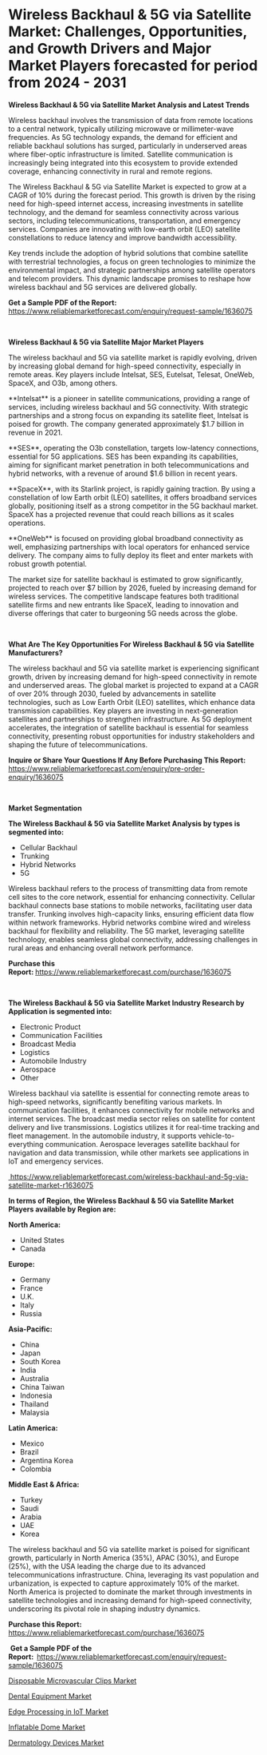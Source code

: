 <p><h1>Wireless Backhaul & 5G via Satellite Market: Challenges, Opportunities, and Growth Drivers and Major Market Players forecasted for period from 2024 - 2031</h1></p><p><strong>Wireless Backhaul & 5G via Satellite Market Analysis and Latest Trends</strong></p>
<p><p>Wireless backhaul involves the transmission of data from remote locations to a central network, typically utilizing microwave or millimeter-wave frequencies. As 5G technology expands, the demand for efficient and reliable backhaul solutions has surged, particularly in underserved areas where fiber-optic infrastructure is limited. Satellite communication is increasingly being integrated into this ecosystem to provide extended coverage, enhancing connectivity in rural and remote regions.</p><p>The Wireless Backhaul & 5G via Satellite Market is expected to grow at a CAGR of 10% during the forecast period. This growth is driven by the rising need for high-speed internet access, increasing investments in satellite technology, and the demand for seamless connectivity across various sectors, including telecommunications, transportation, and emergency services. Companies are innovating with low-earth orbit (LEO) satellite constellations to reduce latency and improve bandwidth accessibility.</p><p>Key trends include the adoption of hybrid solutions that combine satellite with terrestrial technologies, a focus on green technologies to minimize the environmental impact, and strategic partnerships among satellite operators and telecom providers. This dynamic landscape promises to reshape how wireless backhaul and 5G services are delivered globally.</p></p>
<p><strong>Get a Sample PDF of the Report:&nbsp;</strong> <a href="https://www.reliablemarketforecast.com/enquiry/request-sample/1636075">https://www.reliablemarketforecast.com/enquiry/request-sample/1636075</a></p>
<p>&nbsp;</p>
<p><strong>Wireless Backhaul & 5G via Satellite Major Market Players</strong></p>
<p><p>The wireless backhaul and 5G via satellite market is rapidly evolving, driven by increasing global demand for high-speed connectivity, especially in remote areas. Key players include Intelsat, SES, Eutelsat, Telesat, OneWeb, SpaceX, and O3b, among others.</p><p>**Intelsat** is a pioneer in satellite communications, providing a range of services, including wireless backhaul and 5G connectivity. With strategic partnerships and a strong focus on expanding its satellite fleet, Intelsat is poised for growth. The company generated approximately $1.7 billion in revenue in 2021.</p><p>**SES**, operating the O3b constellation, targets low-latency connections, essential for 5G applications. SES has been expanding its capabilities, aiming for significant market penetration in both telecommunications and hybrid networks, with a revenue of around $1.6 billion in recent years.</p><p>**SpaceX**, with its Starlink project, is rapidly gaining traction. By using a constellation of low Earth orbit (LEO) satellites, it offers broadband services globally, positioning itself as a strong competitor in the 5G backhaul market. SpaceX has a projected revenue that could reach billions as it scales operations.</p><p>**OneWeb** is focused on providing global broadband connectivity as well, emphasizing partnerships with local operators for enhanced service delivery. The company aims to fully deploy its fleet and enter markets with robust growth potential.</p><p>The market size for satellite backhaul is estimated to grow significantly, projected to reach over $7 billion by 2026, fueled by increasing demand for wireless services. The competitive landscape features both traditional satellite firms and new entrants like SpaceX, leading to innovation and diverse offerings that cater to burgeoning 5G needs across the globe.</p></p>
<p>&nbsp;</p>
<p><strong>What Are The Key Opportunities For Wireless Backhaul & 5G via Satellite Manufacturers?</strong></p>
<p><p>The wireless backhaul and 5G via satellite market is experiencing significant growth, driven by increasing demand for high-speed connectivity in remote and underserved areas. The global market is projected to expand at a CAGR of over 20% through 2030, fueled by advancements in satellite technologies, such as Low Earth Orbit (LEO) satellites, which enhance data transmission capabilities. Key players are investing in next-generation satellites and partnerships to strengthen infrastructure. As 5G deployment accelerates, the integration of satellite backhaul is essential for seamless connectivity, presenting robust opportunities for industry stakeholders and shaping the future of telecommunications.</p></p>
<p><strong>Inquire or Share Your Questions If Any Before Purchasing This Report:</strong> <a href="https://www.reliablemarketforecast.com/enquiry/pre-order-enquiry/1636075">https://www.reliablemarketforecast.com/enquiry/pre-order-enquiry/1636075</a></p>
<p>&nbsp;</p>
<p><strong>Market Segmentation</strong></p>
<p><strong>The Wireless Backhaul & 5G via Satellite Market Analysis by types is segmented into:</strong></p>
<p><ul><li>Cellular Backhaul</li><li>Trunking</li><li>Hybrid Networks</li><li>5G</li></ul></p>
<p><p>Wireless backhaul refers to the process of transmitting data from remote cell sites to the core network, essential for enhancing connectivity. Cellular backhaul connects base stations to mobile networks, facilitating user data transfer. Trunking involves high-capacity links, ensuring efficient data flow within network frameworks. Hybrid networks combine wired and wireless backhaul for flexibility and reliability. The 5G market, leveraging satellite technology, enables seamless global connectivity, addressing challenges in rural areas and enhancing overall network performance.</p></p>
<p><strong>Purchase this Report:&nbsp;</strong><a href="https://www.reliablemarketforecast.com/purchase/1636075">https://www.reliablemarketforecast.com/purchase/1636075</a></p>
<p>&nbsp;</p>
<p><strong>The Wireless Backhaul & 5G via Satellite Market Industry Research by Application is segmented into:</strong></p>
<p><ul><li>Electronic Product</li><li>Communication Facilities</li><li>Broadcast Media</li><li>Logistics</li><li>Automobile Industry</li><li>Aerospace</li><li>Other</li></ul></p>
<p><p>Wireless backhaul via satellite is essential for connecting remote areas to high-speed networks, significantly benefiting various markets. In communication facilities, it enhances connectivity for mobile networks and internet services. The broadcast media sector relies on satellite for content delivery and live transmissions. Logistics utilizes it for real-time tracking and fleet management. In the automobile industry, it supports vehicle-to-everything communication. Aerospace leverages satellite backhaul for navigation and data transmission, while other markets see applications in IoT and emergency services.</p></p>
<p><a href="https://www.reliablemarketforecast.com/wireless-backhaul-and-5g-via-satellite-market-r1636075">&nbsp;https://www.reliablemarketforecast.com/wireless-backhaul-and-5g-via-satellite-market-r1636075</a></p>
<p><strong>In terms of Region, the Wireless Backhaul & 5G via Satellite Market Players available by Region are:</strong></p>
<p>
    <p> <strong> North America: </strong>
        <ul>
            <li>United States</li>
            <li>Canada</li>
        </ul>
        </p> 
    <p> <strong> Europe: </strong>
        <ul>
            <li>Germany</li>
            <li>France</li>
            <li>U.K.</li>
            <li>Italy</li>
            <li>Russia</li>
        </ul>
        </p> 
    <p> <strong> Asia-Pacific: </strong>
        <ul>
            <li>China</li>
            <li>Japan</li>
            <li>South Korea</li>
            <li>India</li>
            <li>Australia</li>
            <li>China Taiwan</li>
            <li>Indonesia</li>
            <li>Thailand</li>
            <li>Malaysia</li>
        </ul>
        </p> 
    <p> <strong> Latin America: </strong>
        <ul>
            <li>Mexico</li>
            <li>Brazil</li>
            <li>Argentina Korea</li>
            <li>Colombia</li>
        </ul>
        </p> 
    <p> <strong> Middle East & Africa: </strong>
        <ul>
            <li>Turkey</li>
            <li>Saudi</li>
            <li>Arabia</li>
            <li>UAE</li>
            <li>Korea</li>
        </ul>
    </p>
    </p>
<p><p>The wireless backhaul and 5G via satellite market is poised for significant growth, particularly in North America (35%), APAC (30%), and Europe (25%), with the USA leading the charge due to its advanced telecommunications infrastructure. China, leveraging its vast population and urbanization, is expected to capture approximately 10% of the market. North America is projected to dominate the market through investments in satellite technologies and increasing demand for high-speed connectivity, underscoring its pivotal role in shaping industry dynamics.</p></p>
<p><strong>Purchase this Report: </strong><a href="https://www.reliablemarketforecast.com/purchase/1636075">https://www.reliablemarketforecast.com/purchase/1636075</a></p>
<p>&nbsp;<strong>Get a Sample PDF of the Report:&nbsp;&nbsp;</strong><a href="https://www.reliablemarketforecast.com/enquiry/request-sample/1636075">https://www.reliablemarketforecast.com/enquiry/request-sample/1636075</a></p>
<p><strong></strong></p>
<p><p><a href="https://medium.com/@lionelmohr1/global-disposable-microvascular-clips-market-analysis-key-market-trends-and-future-projections-0d3a63487e20?postPublishedType=repub">Disposable Microvascular Clips Market</a></p><p><a href="https://www.linkedin.com/pulse/global-dental-equipment-market-analysis-trends-forecasts-growth-vxzcf?trackingId=rJnLKY75RmmOAZ0WG%2BusGw%3D%3D">Dental Equipment Market</a></p><p><a href="https://github.com/dringals/Market-Research-Report-List-6/blob/main/edge-processing-in-iot-market.md">Edge Processing in IoT Market</a></p><p><a href="https://issuu.com/reportprime-2/docs/inflatable-dome-market-size-2030.pp_3937bf1eba496a">Inflatable Dome Market</a></p><p><a href="https://www.linkedin.com/pulse/comprehensive-look-product-type-light-therapy-deviceslaserselectrosurgical-twuic">Dermatology Devices Market</a></p></p>